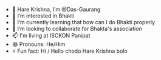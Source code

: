 - 👋 Hare Krishna, I’m @Das-Gaurang
- 👀 I’m interested in Bhakti
- 🌱 I’m currently learning that how can I do Bhakti properly
- 💞️ I’m looking to collaborate for Bhakta's association
- 📫 I'm living at ISCKON Panipat
- 😄 Pronouns: He/Him
- ⚡ Fun fact: Hi / Hello chodo Hare Krishna bolo

<!---
Das-Gaurang/Das-Gaurang is a ✨ special ✨ repository because its `README.md` (this file) appears on your GitHub profile.
You can click the Preview link to take a look at your changes.
--->
